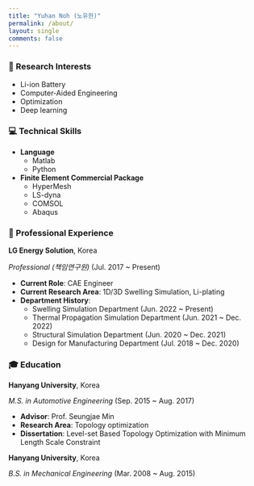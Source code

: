 ```yaml
---
title: "Yuhan Noh (노유한)"
permalink: /about/
layout: single
comments: false
---
```


### 🔎 Research Interests
- Li-ion Battery
- Computer-Aided Engineering
- Optimization
- Deep learning

### 💻 Technical Skills
- **Language**
  - Matlab
  - Python
- **Finite Element Commercial Package**
  - HyperMesh
  - LS-dyna
  - COMSOL
  - Abaqus

### 💼 Professional Experience

**LG Energy Solution**, Korea

*Professional (책임연구원)* (Jul. 2017 ~ Present)

- **Current Role**: CAE Engineer
- **Current Research Area**: 1D/3D Swelling Simulation, Li-plating
- **Department History**:
    - Swelling Simulation Department (Jun. 2022 ~ Present)
    - Thermal Propagation Simulation Department (Jun. 2021 ~ Dec. 2022)
    - Structural Simulation Department (Jun. 2020 ~ Dec. 2021)
    - Design for Manufacturing Department (Jul. 2018 ~ Dec. 2020)

### 🎓 Education

**Hanyang University**, Korea

*M.S. in Automotive Engineering* (Sep. 2015 ~ Aug. 2017)
- **Advisor**: Prof. Seungjae Min
- **Research Area**: Topology optimization
- **Dissertation**: Level-set Based Topology Optimization with Minimum Length Scale Constraint

**Hanyang University**, Korea

*B.S. in Mechanical Engineering* (Mar. 2008 ~ Aug. 2015)